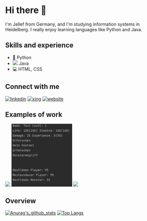 # Hi there 👋

I'm Jellef from Germany, and I'm studying information systems in Heidelberg. I really enjoy learning languages like Python and Java.


## Skills and experience
* 🐍 Python
* <img src= "https://emoji.gg/assets/emoji/java.png" width = 25> Java
* 💻 HTML, CSS

## Connect with me
[<img src='https://cdn.jsdelivr.net/npm/simple-icons@3.0.1/icons/linkedin.svg' alt='linkedin' height='40'>](https://www.linkedin.com/in/jellef-abbenseth-7ab1a3216/)
[<img src='https://cdn.onlinewebfonts.com/svg/img_134022.png' alt='xing' height='40'>](https://www.xing.com/profile/Jellef_Abbenseth)
[<img src='https://cdn.jsdelivr.net/npm/simple-icons@3.0.1/icons/icloud.svg' alt='website' height='40'>](https://jellefabbenseth.github.io/JellefAbbenseth.html/) 

## Examples of work
[<img src="https://github.com/JellefAbbenseth/GrowthV2/blob/main/Dokumentation/Bilder/Startbildschirm_ohneSpielstand.jpg" height="200" />](https://github.com/JellefAbbenseth/GrowthV2)
[<img src="https://github.com/JellefAbbenseth/Growth/blob/main/Dokumentation/Bilder/PlayingGame.jpg" height="200" />](https://github.com/JellefAbbenseth/Growth)
[<img src="https://github.com/JellefAbbenseth/JellefAbbenseth.html/blob/main/pictures/website_mainpage.jpg" height="200" />](https://github.com/JellefAbbenseth/JellefAbbenseth.html)

## Overview
[![Anurag's_github_stats](https://github-readme-stats.vercel.app/api?username=JellefAbbenseth)](https://github.com/anuraghazra/github-readme-stats)
[![Top Langs](https://github-readme-stats.vercel.app/api/top-langs/?username=JellefAbbenseth&layout=compact)](https://github.com/anuraghazra/github-readme-stats)
